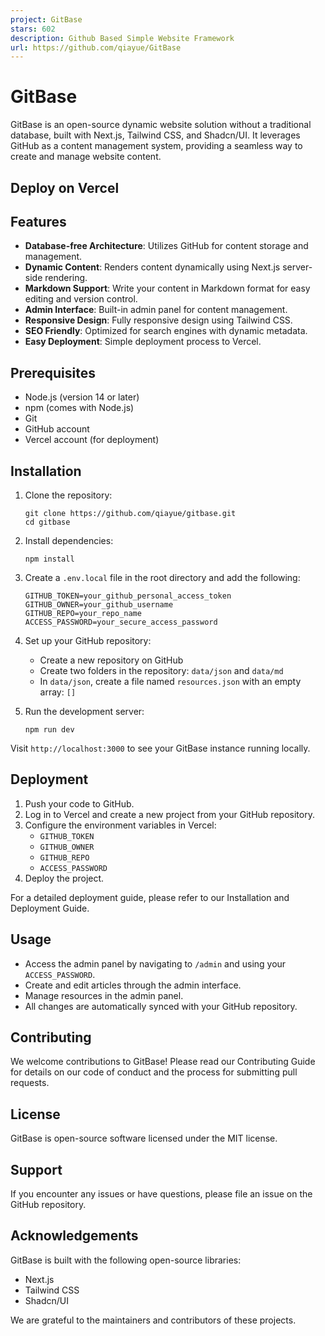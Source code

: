 ```yaml
---
project: GitBase
stars: 602
description: Github Based Simple Website Framework
url: https://github.com/qiayue/GitBase
---
```


GitBase
=======

GitBase is an open-source dynamic website solution without a traditional database, built with Next.js, Tailwind CSS, and Shadcn/UI. It leverages GitHub as a content management system, providing a seamless way to create and manage website content.

Deploy on Vercel
----------------

Features
--------

-   **Database-free Architecture**: Utilizes GitHub for content storage and management.
-   **Dynamic Content**: Renders content dynamically using Next.js server-side rendering.
-   **Markdown Support**: Write your content in Markdown format for easy editing and version control.
-   **Admin Interface**: Built-in admin panel for content management.
-   **Responsive Design**: Fully responsive design using Tailwind CSS.
-   **SEO Friendly**: Optimized for search engines with dynamic metadata.
-   **Easy Deployment**: Simple deployment process to Vercel.

Prerequisites
-------------

-   Node.js (version 14 or later)
-   npm (comes with Node.js)
-   Git
-   GitHub account
-   Vercel account (for deployment)

Installation
------------

1.  Clone the repository:
    
    ```
    git clone https://github.com/qiayue/gitbase.git
    cd gitbase
    ```
    
2.  Install dependencies:
    
    ```
    npm install
    ```
    
3.  Create a `.env.local` file in the root directory and add the following:
    
    ```
    GITHUB_TOKEN=your_github_personal_access_token
    GITHUB_OWNER=your_github_username
    GITHUB_REPO=your_repo_name
    ACCESS_PASSWORD=your_secure_access_password
    ```
    
4.  Set up your GitHub repository:
    
    -   Create a new repository on GitHub
    -   Create two folders in the repository: `data/json` and `data/md`
    -   In `data/json`, create a file named `resources.json` with an empty array: `[]`
5.  Run the development server:
    
    ```
    npm run dev
    ```
    

Visit `http://localhost:3000` to see your GitBase instance running locally.

Deployment
----------

1.  Push your code to GitHub.
2.  Log in to Vercel and create a new project from your GitHub repository.
3.  Configure the environment variables in Vercel:
    -   `GITHUB_TOKEN`
    -   `GITHUB_OWNER`
    -   `GITHUB_REPO`
    -   `ACCESS_PASSWORD`
4.  Deploy the project.

For a detailed deployment guide, please refer to our Installation and Deployment Guide.

Usage
-----

-   Access the admin panel by navigating to `/admin` and using your `ACCESS_PASSWORD`.
-   Create and edit articles through the admin interface.
-   Manage resources in the admin panel.
-   All changes are automatically synced with your GitHub repository.

Contributing
------------

We welcome contributions to GitBase! Please read our Contributing Guide for details on our code of conduct and the process for submitting pull requests.

License
-------

GitBase is open-source software licensed under the MIT license.

Support
-------

If you encounter any issues or have questions, please file an issue on the GitHub repository.

Acknowledgements
----------------

GitBase is built with the following open-source libraries:

-   Next.js
-   Tailwind CSS
-   Shadcn/UI

We are grateful to the maintainers and contributors of these projects.
